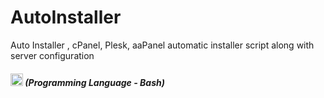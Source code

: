 # AutoInstaller
Auto Installer , cPanel, Plesk, aaPanel automatic installer script along with server configuration
<h5 align=""><img src="https://cdn-icons-png.flaticon.com/512/919/919837.png" width="20px" height="20px" alt="python"> (Programming Language - Bash)</h5>
